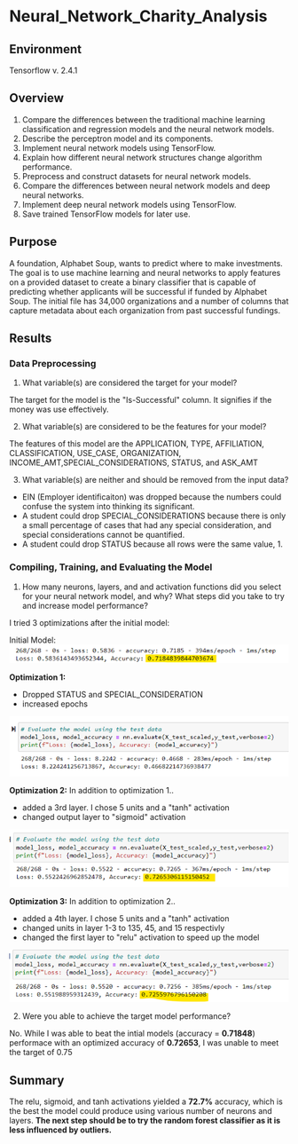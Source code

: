 # Neural_Network_Charity_Analysis

## Environment
Tensorflow v. 2.4.1

## Overview 
1. Compare the differences between the traditional machine learning classification and regression models and the neural network models.
2. Describe the perceptron model and its components.
3. Implement neural network models using TensorFlow.
4. Explain how different neural network structures change algorithm performance.
5. Preprocess and construct datasets for neural network models.
6. Compare the differences between neural network models and deep neural networks.
7. Implement deep neural network models using TensorFlow.
8. Save trained TensorFlow models for later use.

## Purpose
A foundation, Alphabet Soup, wants to predict where to make investments.  The goal is to use machine learning and neural networks to apply features on a provided dataset to create a binary classifier that is capable of predicting whether applicants will be successful if funded by Alphabet Soup.  The initial file has 34,000 organizations and a number of columns that capture metadata about each organization from past successful fundings.

## Results
### Data Preprocessing

1. What variable(s) are considered the target for your model?

The target for the model is the "Is-Successful" column. It signifies if the money was use effectively.

2. What variable(s) are considered to be the features for your model?

The features of this model are the APPLICATION, TYPE, AFFILIATION, CLASSIFICATION, USE_CASE, ORGANIZATION, INCOME_AMT,SPECIAL_CONSIDERATIONS, STATUS, and ASK_AMT

3. What variable(s) are neither and should be removed from the input data? 

* EIN (Employer identificaiton) was dropped because the numbers could confuse the system into thinking its significant.
* A student could drop SPECIAL_CONSIDERATIONS because there is only a small percentage of cases that had any special consideration, and special considerations cannot be quantified.
* A student could drop STATUS because  all rows were the same value, 1.

### Compiling, Training, and Evaluating the Model

1. How many neurons, layers, and and activation functions did you select for your neural network model, and why? What steps did you take to try and increase model performance?

I tried 3 optimizations after the initial model:

Initial Model:
![image 0](https://github.com/mpournaras/Neural_Network_Charity_Analysis/blob/main/resources/mod_0_Sum.png)

**Optimization 1:**
* Dropped STATUS and SPECIAL_CONSIDERATION
* increased epochs 

![image 1](https://github.com/mpournaras/Neural_Network_Charity_Analysis/blob/main/resources/opti_1_Sum.png)

**Optimization 2:**
In addition to optimization 1..
* added a 3rd layer. I chose 5 units and a "tanh" activation
* changed output layer to "sigmoid" activation

![image 2](https://github.com/mpournaras/Neural_Network_Charity_Analysis/blob/main/resources/opti_2_Sum.png)

**Optimization 3:**
In addition to optimization 2..
* added a 4th layer. I chose 5 units and a "tanh" activation
* changed units in layer 1-3 to 135, 45, and 15 respectivly 
* changed the first layer to "relu" activation to speed up the model

![image 3](https://github.com/mpournaras/Neural_Network_Charity_Analysis/blob/main/resources/opti_3_Sum.png)

2. Were you able to achieve the target model performance?

No. While I was able to beat the intial models (accuracy = **0.71848**) performace with an optimized accuracy of **0.72653**, I was unable to meet the target of 0.75

## Summary

The relu, sigmoid, and tanh activations yielded a **72.7%** accuracy, which is the best the model could produce using various number of neurons and layers. **The next step should be to try the random forest classifier as it is less influenced by outliers.**
